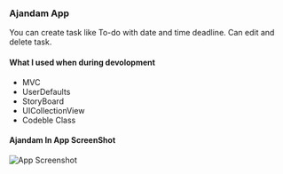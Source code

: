 ### Ajandam App

You can create task like To-do with date and time deadline.
Can edit and delete task.
#### What I used when during devolopment
- MVC
- UserDefaults
- StoryBoard
- UICollectionView
- Codeble Class

#### Ajandam In App ScreenShot
![App Screenshot](https://github.com/yigitbstnci/Ajandam/assets/120344683/ae8c4066-fcb6-4450-b617-3a26904263f8)



